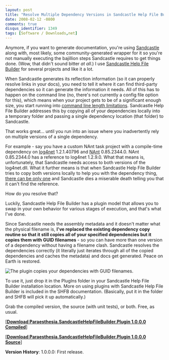 ```yaml
---
layout: post
title: "Resolve Multiple Dependency Versions in Sandcastle Help File Builder"
date: 2008-02-12 -0800
comments: true
disqus_identifier: 1349
tags: [Software / Downloads,net]
---
```

Anymore, if you want to generate documentation, you're using
[Sandcastle](http://blogs.msdn.com/sandcastle/default.aspx) along with,
most likely, some community-generated wrapper for it so you're not
manually executing the bajillion steps Sandcastle requires to get things
done. (Wow, that didn't sound bitter *at all*.) I use [Sandcastle Help
File Builder](http://www.codeplex.com/SHFB) for several projects and
like it a lot.

When Sandcastle generates its reflection information (so it can properly
resolve links in your docs), you need to tell it where it can find
third-party dependencies so it can generate the information it needs.
All of this has to happen on the command line (no, there's not currently
a config file option for this), which means when your project gets to be
of a significant enough size, you start running into [command line
length limitations](http://support.microsoft.com/kb/830473). Sandcastle
Help File Builder addresses this by copying all of your dependencies
locally into a temporary folder and passing a single dependency location
(that folder) to Sandcastle.

That works great... until you run into an issue where you inadvertently
rely on multiple versions of a single dependency.

For example - say you have a custom NAnt task project with
a compile-time dependency on
[log4net](http://logging.apache.org/log4net/) 1.2.1.40796 and
[NAnt](http://nant.sourceforge.net/) 0.85.2344.0. NAnt 0.85.2344.0 has a
reference to log4net 1.2.9.0. What that means is, unfortunately, that
Sandcastle needs access to both versions of the log4net.dll. What it
further means is that when Sandcastle Help File Builder tries to copy
both versions locally to help you with the dependency thing, [there can
be only one](http://www.imdb.com/title/tt0091203/) and Sandcastle dies a
miserable death telling you that it can't find the reference.

How do you resolve that?

Luckily, Sandcastle Help File Builder has a plugin model that allows you
to swap in your own behavior for various stages of execution, and that's
what I've done.

Since Sandcastle needs the assembly metadata and it doesn't matter what
the physical filename is, **I've replaced the existing dependency copy
routine so that it still copies all of your specified dependencies but
it copies them with GUID filenames** - so you can have more than one
version of a dependency without having a filename clash. Sandcastle
resolves the dependencies correctly (it literally just iterates through
all of the copied dependencies and caches the metadata) and docs get
generated. Peace on Earth is restored.

![The plugin copies your dependencies with GUID
filenames.](https://hyqi8g.dm2301.livefilestore.com/y2pid4YbR3g0zMKSyrEVhBsxixJnt1ubjw85uKG7qalwKy8bdJ_WyuQrE0geGa0jH609kFJhj_AD7h185KxKleSCLp4kqKyCvMTSWXw-2xtXaw/20080212shfbguidplugin.png?psid=1)

To use it, just drop it in the PlugIns folder in your Sandcastle Help
File Builder installation location. More on using plugins with
Sandcastle Help File Builder is included in the SHFB documentation.
(Basically, put it in the folder and SHFB will pick it up
automatically.)

Grab the compiled version, the source (with unit tests), or both. Free,
as usual.

[**[Download Paraesthesia.SandcastleHelpFileBuilder.Plugin 1.0.0.0
Compiled](https://github.com/tillig/shfb-plugins/releases/download/v1.0.0/Paraesthesia.SandcastleHelpFileBuilder.Plugin_1.0.0.0.zip)**]

[**[Download Paraesthesia.SandcastleHelpFileBuilder.Plugin 1.0.0.0
Source](https://github.com/tillig/shfb-plugins/archive/v1.0.0.zip)**]

**Version History**:
 1.0.0.0: First release.

